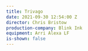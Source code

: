 ```yaml
---
title: Trivago
date: 2021-09-30 12:54:00 Z
director: Chris Bristow
production-company: Blink Ink
equipment: Arri Alexa LF
is-shown: false
---
```


